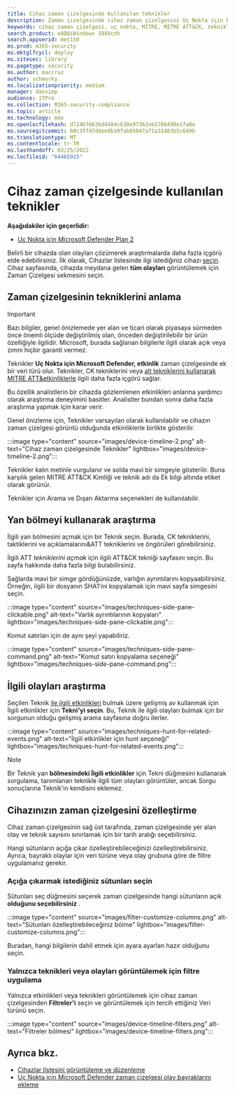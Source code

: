 ```yaml
---
title: Cihaz zaman çizelgesinde kullanılan teknikler
description: Zaman çizelgesinde cihaz zaman çizelgesini Uç Nokta için Microsoft Defender
keywords: cihaz zaman çizelgesi, uç nokta, MITRE, MITRE ATT&CK, teknikler, taktikler
search.product: eADQiWindows 10XVcnh
search.appverid: met150
ms.prod: m365-security
ms.mktglfcycl: deploy
ms.sitesec: library
ms.pagetype: security
ms.author: maccruz
author: schmurky
ms.localizationpriority: medium
manager: dansimp
audience: ITPro
ms.collection: M365-security-compliance
ms.topic: article
ms.technology: mde
ms.openlocfilehash: d724b7663bd4484c630e97362eb5766490e1fa8e
ms.sourcegitcommit: b0c3ffd7ddee9b30fab85047a71a31483b5c649b
ms.translationtype: MT
ms.contentlocale: tr-TR
ms.lasthandoff: 03/25/2022
ms.locfileid: "64465915"
---
```

# <a name="techniques-in-the-device-timeline"></a>Cihaz zaman çizelgesinde kullanılan teknikler

**Aşağıdakiler için geçerlidir:**
- [Uç Nokta için Microsoft Defender Plan 2](https://go.microsoft.com/fwlink/?linkid=2154037)

Belirli bir cihazda olan olayları çözümerek araştırmalarda daha fazla içgörü elde edebilirsiniz. İlk olarak, Cihazlar listesinde ilgi istediğiniz cihazı [seçin](machines-view-overview.md). Cihaz sayfasında, cihazda meydana gelen **tüm olayları** görüntülemek için Zaman Çizelgesi sekmesini seçin.

## <a name="understand-techniques-in-the-timeline"></a>Zaman çizelgesinin tekniklerini anlama

> [!IMPORTANT]
> Bazı bilgiler, genel önizlemede yer alan ve ticari olarak piyasaya sürmeden önce önemli ölçüde değiştirilmiş olan, önceden değiştirilebilir bir ürün özelliğiyle ilgilidir. Microsoft, burada sağlanan bilgilerle ilgili olarak açık veya zımni hiçbir garanti vermez.

Teknikler **Uç Nokta için Microsoft Defender, etkinlik** zaman çizelgesinde ek bir veri türü olur. Teknikler, CK tekniklerini veya [alt tekniklerini kullanarak MITRE ATT&etkinliklerle](https://attack.mitre.org/) ilgili daha fazla içgörü sağlar.

Bu özellik analistlerin bir cihazda gözlemlenen etkinlikleri anlarına yardımcı olarak araştırma deneyimini basitler. Analistler bundan sonra daha fazla araştırma yapmak için karar verir.

Genel önizleme için, Teknikler varsayılan olarak kullanılabilir ve cihazın zaman çizelgesi görüntü olduğunda etkinliklerle birlikte gösterilir.

:::image type="content" source="images/device-timeline-2.png" alt-text="Cihaz zaman çizelgesinde Teknikler" lightbox="images/device-timeline-2.png":::

Teknikler kalın metinle vurgulanır ve solda mavi bir simgeyle gösterilir. Buna karşılık gelen MITRE ATT&CK Kimliği ve teknik adı da Ek bilgi altında etiket olarak görünür.

Teknikler için Arama ve Dışarı Aktarma seçenekleri de kullanılabilir.

## <a name="investigate-using-the-side-pane"></a>Yan bölmeyi kullanarak araştırma

İlgili yan bölmesini açmak için bir Teknik seçin. Burada, CK tekniklerini, taktiklerini ve açıklamalarını&ATT tekniklerini ve öngörüleri görebilirsiniz.

İlgili ATT *tekniklerini açmak* için ilgili ATT&CK tekniği sayfasını seçin. Bu sayfa hakkında daha fazla bilgi bulabilirsiniz.

Sağlarda mavi bir simge gördüğünüzde, varlığın ayrıntılarını kopyaabilirsiniz. Örneğin, ilgili bir dosyanın SHA1'ini kopyalamak için mavi sayfa simgesini seçin.

:::image type="content" source="images/techniques-side-pane-clickable.png" alt-text="Varlık ayrıntılarının kopyaları" lightbox="images/techniques-side-pane-clickable.png":::

Komut satırları için de aynı şeyi yapabiliriz.

:::image type="content" source="images/techniques-side-pane-command.png" alt-text="Komut satırı kopyalama seçeneği" lightbox="images/techniques-side-pane-command.png":::

## <a name="investigate-related-events"></a>İlgili olayları araştırma

Seçilen Teknik [ile ilgili etkinlikleri](advanced-hunting-overview.md) bulmak üzere gelişmiş av kullanmak için İlgili etkinlikler için **Tekni'yi seçin**. Bu, Teknik ile ilgili olayları bulmak için bir sorgunun olduğu gelişmiş arama sayfasına doğru ilerler.

:::image type="content" source="images/techniques-hunt-for-related-events.png" alt-text="İlgili etkinlikler için hunt seçeneği" lightbox="images/techniques-hunt-for-related-events.png":::

> [!NOTE]
> Bir Teknik yan **bölmesindeki İlgili etkinlikler** için Tekni düğmesini kullanarak sorgulama, tanımlanan teknikle ilgili tüm olayları görüntüler, ancak Sorgu sonuçlarına Teknik'in kendisini eklemez.

## <a name="customize-your-device-timeline"></a>Cihazınızın zaman çizelgesini özelleştirme

Cihaz zaman çizelgesinin sağ üst tarafında, zaman çizelgesinde yer alan olay ve teknik sayısını sınırlamak için bir tarih aralığı seçebilirsiniz.

Hangi sütunların açığa çıkar özelleştirebileceğinizi özelleştirebilirsiniz. Ayrıca, bayraklı olaylar için veri türüne veya olay grubuna göre de filtre uygulamanız gerekir.

### <a name="choose-columns-to-expose"></a>Açığa çıkarmak istediğiniz sütunları seçin

Sütunları seç düğmesini seçerek zaman çizelgesinde hangi sütunların açık **olduğunu seçebilirsiniz** .

:::image type="content" source="images/filter-customize-columns.png" alt-text="Sütunları özelleştirebileceğiniz bölme" lightbox="images/filter-customize-columns.png":::


Buradan, hangi bilgilerin dahil etmek için ayara ayarlan hazır olduğunu seçin.

### <a name="filter-to-view-techniques-or-events-only"></a>Yalnızca teknikleri veya olayları görüntülemek için filtre uygulama

Yalnızca etkinlikleri veya teknikleri görüntülemek için cihaz zaman çizelgesinden **Filtreler'i** seçin ve görüntülemek için tercih ettiğiniz Veri türünü seçin.

:::image type="content" source="images/device-timeline-filters.png" alt-text="Filtreler bölmesi" lightbox="images/device-timeline-filters.png":::

## <a name="see-also"></a>Ayrıca bkz.

- [Cihazlar listesini görüntüleme ve düzenleme](machines-view-overview.md)
- [Uç Nokta için Microsoft Defender zaman çizelgesi olay bayraklarını ekleme](device-timeline-event-flag.md)
